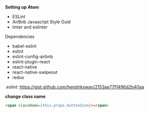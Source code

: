 **Setting up Atom**

* ESLint
* AirBnb Javascript Style Guid
* linter and eslinter

Dependencies

* babel-eslint
* eslint
* eslint-config-airbnb
* eslint-plugin-react
* react-native
* react-native-swipeout
* redux

.eslint: https://gist.github.com/hendrikswan/2153ae77f1496d2b40aa




**change class name**

```html
<span className={this.props.buttonIcon}></span>
```
